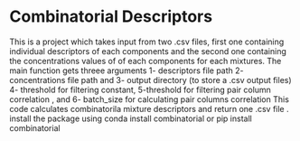 # Combinatorial Descriptors
This is a project which takes input from two .csv files, first one containing individual descriptors of each components and the second one containing the concentrations values of of each components for each mixtures.
The main function gets threee arguments  1- descriptors file path 2- concentrations file path and 3- output directory (to store a .csv output files) 4- threshold for filtering constant, 5-threshold for filtering pair column correlation ,  and 6- batch_size for calculating pair columns correlation
This code calculates  combinatorila mixture descriptors and return one .csv file . 
install the package using conda install  combinatorial  or pip install combinatorial
